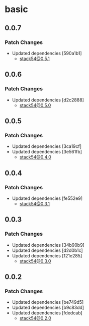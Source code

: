 # basic

## 0.0.7

### Patch Changes

- Updated dependencies [590a1b1]
  - stack54@0.5.1

## 0.0.6

### Patch Changes

- Updated dependencies [d2c2888]
  - stack54@0.5.0

## 0.0.5

### Patch Changes

- Updated dependencies [3ca19cf]
- Updated dependencies [3e561fb]
  - stack54@0.4.0

## 0.0.4

### Patch Changes

- Updated dependencies [fe552e9]
  - stack54@0.3.1

## 0.0.3

### Patch Changes

- Updated dependencies [34b90b9]
- Updated dependencies [d2d0b1c]
- Updated dependencies [121e285]
  - stack54@0.3.0

## 0.0.2

### Patch Changes

- Updated dependencies [be749d5]
- Updated dependencies [b9c83dd]
- Updated dependencies [fdedcab]
  - stack54@0.2.0
